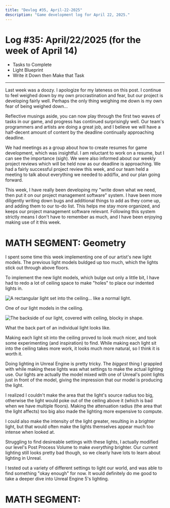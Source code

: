 ```yaml
---
title: "Devlog #35, April-22-2025"
description: "Game development log for April 22, 2025."
---
```


# Log <span class="date">#</span>35: <span class="date">April/22/2025 (for the week of April 14)</span>

<ul>
<li class="summary">Tasks to Complete</li>
<li class="summary">Light Blueprint</li>
<li class="summary">Write it Down then Make that Task</li>
</ul>

---

Last week was a doozy. I apologize for my lateness on this post. I continue to feel weighed down by my own procrastination and fear, but our project is developing fairly well. Perhaps the only thing weighing me down is my own fear of being weighed down...

Reflective musings aside, you can now play through the first two waves of tasks in our game, and progress has continued surprisingly well. Our team's programmers and artists are doing a great job, and I believe we will have a half-decent amount of content by the deadline continually approaching deadline.

We had meetings as a group about how to create resumes for game development, which was insightful. I am reluctant to work on a resume, but I can see the importance (sigh). We were also informed about our weekly project reviews which will be held now as our deadline is approaching. We had a fairly successful project review this week, and our team held a meeting to talk about everything we needed to add/fix, and our plan going forward.

This week, I have really been developing my "write down what we need, then put it on our project management software" system. I have been more diligently writing down bugs and additional things to add as they come up, and adding them to our to-do list. This helps me stay more organized, and keeps our project management software relevant. Following this system strictly means I don't have to remember as much, and I have been enjoying making use of it this week.

<h1>MATH SEGMENT: Geometry</h1>

I spent some time this week implementing one of our artist's new light models. The previous light models buldged up too much, which the lights stick out through above floors.

To implement the new light models, which bulge out only a little bit, I have had to redo a lot of ceiling space to make "holes" to place our indented lights in.

<img title="BRIGHTens up your day." src="/images/erase-employment-game/newlight.png" alt="A rectangular light set into the ceiling... like a normal light."></img>

<span class="image-desc">One of our light models in the ceiling.</span>

<img title="Why is it on its side?" src="/images/erase-employment-game/backofnewlight.png" alt="The backside of our light, covered with ceiling, blocky in shape."></img>

<span class="image-desc">What the back part of an individual light looks like.</span>

Making each light sit into the ceiling proved to look much nicer, and took some experimenting (and inspiration) to find. While making each light sit into the ceiling takes more work, it looks much more natural, so I think it is worth it.

Doing lighting in Unreal Engine is pretty tricky. The <i>biggest</i> thing I grappled with while making these lights was what settings to make the actual lighting use. Our lights are actually the model mixed with one of Unreal's point lights just in front of the model, giving the impression that our model is producing the light.

I realized I couldn't make the area that the light's source radius too big, otherwise the light would poke out of the ceiling above it (which is bad when we have multiple floors). Making the attenuation radius (the area that the light affects) too big also made the lighting more expensive to compute.

I could also make the intensity of the light greater, resulting in a brighter light, but that would often make the lights themselves appear much too intense when looked at.

Struggling to find desireable settings with these lights, I actually modified our level's Post Process Volume to make <i>everything</i> brighter. Our current lighting still looks pretty bad though, so we clearly have lots to learn about lighting in Unreal.

I tested out a variety of different settings to light our world, and was able to find something "okay enough" for now. It would definitely do me good to take a deeper dive into Unreal Engine 5's lighting.

<h1>MATH SEGMENT: </h1>
